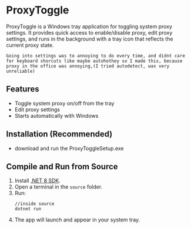 # ProxyToggle

ProxyToggle is a Windows tray application for toggling system proxy settings. It provides quick access to enable/disable proxy, edit proxy settings, and runs in the background with a tray icon that reflects the current proxy state.

`Going into settings was to annoying to do every time, and didnt care for keyboard shorcuts like maybe autohothey so I made this, because proxy in the office was annoying,(I tried autodetect, was very unreliable)`

## Features

- Toggle system proxy on/off from the tray
- Edit proxy settings
- Starts automatically with Windows

## Installation (Recommended)

- download and run the ProxyToggleSetup.exe

## Compile and Run from Source

1. Install [.NET 8 SDK](https://dotnet.microsoft.com/download/dotnet/8.0).
2. Open a terminal in the `source` folder.
3. Run:
   ```
   //inside source
   dotnet run
   ```
4. The app will launch and appear in your system tray.
